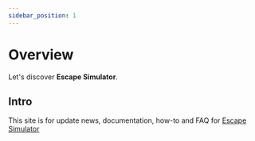 ```yaml
---
sidebar_position: 1
---
```


# Overview

Let's discover **Escape Simulator**.

## Intro

This site is for update news, documentation, how-to and FAQ for [Escape Simulator](https://store.steampowered.com/app/1435790/Escape_Simulator/)